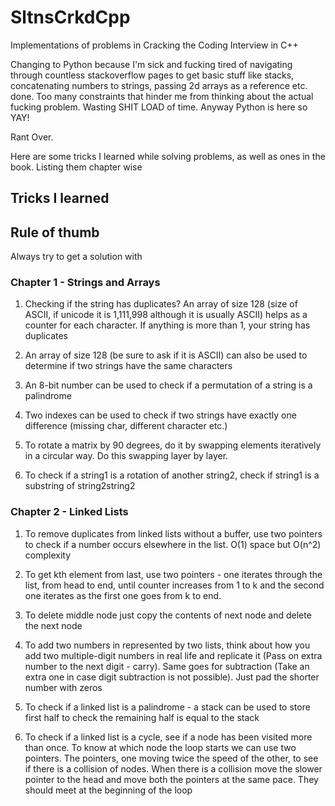 # SltnsCrkdCpp
Implementations of problems in Cracking the Coding Interview in C++

Changing to Python because I'm sick and fucking tired of navigating through countless stackoverflow pages to get basic stuff like stacks, concatenating numbers to strings, passing 2d arrays as a reference etc. done. Too many constraints that hinder me from thinking about the actual fucking problem. Wasting SHIT LOAD of time. Anyway Python is here so YAY! 

Rant Over.

Here are some tricks I learned while solving problems, as well as ones in the book. Listing them chapter wise

## Tricks I learned

## Rule of thumb
Always try to get a solution with 

### Chapter 1 - Strings and Arrays

1. Checking if the string has duplicates? An array of size 128 (size of ASCII, if unicode it is 1,111,998 although it is usually ASCII) helps as a counter for each character. If anything is more than 1, your string has duplicates

2. An array of size 128 (be sure to ask if it is ASCII) can also be used to determine if two strings have the same characters

3. An 8-bit number can be used to check if a permutation of a string is a palindrome

4. Two indexes can be used to check if two strings have exactly one difference (missing char, different character etc.)

5. To rotate a matrix by 90 degrees, do it by swapping elements iteratively in a circular way. Do this swapping layer by layer.

6. To check if a string1 is a rotation of another string2, check if string1 is a substring of string2string2

### Chapter 2 - Linked Lists

1. To remove duplicates from linked lists without a buffer, use two pointers to check if a number occurs elsewhere in the list. O(1) space but O(n^2) complexity

2. To get kth element from last, use two pointers - one iterates through the list, from head to end, until counter increases from 1 to k and the second one iterates as the first one goes from k to end.

3. To delete middle node just copy the contents of next node and delete the next node

4. To add two numbers in represented by two lists, think about how you add two multiple-digit numbers in real life and replicate it (Pass on extra number to the next digit - carry). Same goes for subtraction (Take an extra one in case digit subtraction is not possible). Just pad the shorter number with zeros

5. To check if a linked list is a palindrome - a stack can be used to store first half to check the remaining half is equal to the stack

6. To check if a linked list is a cycle, see if a node has been visited more than once. To know at which node the loop starts we can use two pointers. The pointers, one moving twice the speed of the other, to see if there is a collision of nodes. When there is a collision move the slower pointer to the head and move both the pointers at the same pace. They should meet at the beginning of the loop


